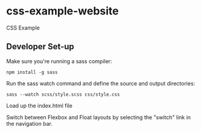 # css-example-website
CSS Example


## Developer Set-up

Make sure you're running a sass compiler:

```
npm install -g sass
```


Run the sass watch command and define the source and output directories:

```
sass --watch scss/style.scss css/style.css
```

Load up the index.html file

Switch between Flexbox and Float layouts by selecting the "switch" link in the navigation bar.